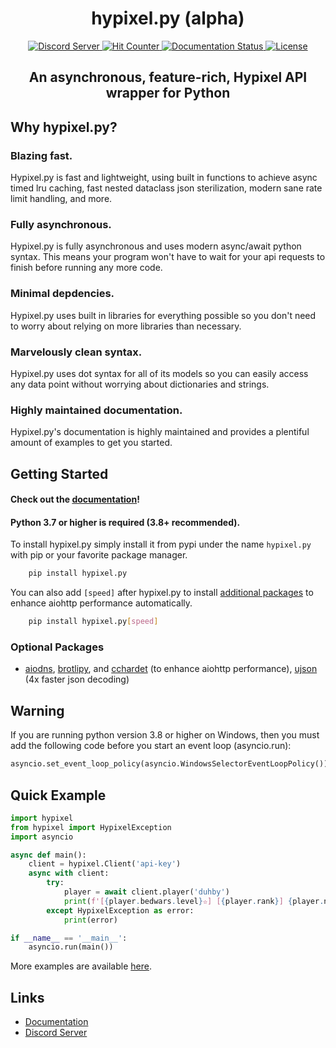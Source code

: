 <div align="center">
<h1>hypixel.py (alpha)</h1>
<a href='https://discord.gg/PtsBc4b'>
    <img src='https://img.shields.io/discord/719949131497603123.svg?color=%237289da&label=discord&logo=discord&style=flat-square' alt='Discord Server'>
</a>
<a href='#'>
    <img src='https://hits.seeyoufarm.com/api/count/incr/badge.svg?url=https%3A%2F%2Fgithub.com%2Fduhby%2Fhypixel.py&count_bg=%2344cc11&icon=&icon_color=%23555555&title=hits&edge_flat=true' alt='Hit Counter'>
</a>
<a href='https://docs.dubs.rip/en/latest/'>
    <img src='https://readthedocs.org/projects/hypixelpy/badge/?version=latest&style=flat-square' alt='Documentation Status'>
</a>
<a href='https://github.com/duhby/hypixel.py/blob/master/LICENSE'>
    <img src='https://img.shields.io/github/license/duhby/hypixel.py?style=flat-square&color=bright-green' alt='License'>
</a>
<h2>An asynchronous, feature-rich, Hypixel API wrapper for Python</h2>
</div>

## Why hypixel.py?
### Blazing fast.
Hypixel.py is fast and lightweight, using built in functions to achieve async timed lru caching, fast nested dataclass json sterilization, modern sane rate limit handling, and more.
### Fully asynchronous.
Hypixel.py is fully asynchronous and uses modern async/await python syntax. This means your program won't have to wait for your api requests to finish before running any more code.
### Minimal depdencies.
Hypixel.py uses built in libraries for everything possible so you don't need to worry about relying on more libraries than necessary.
### Marvelously clean syntax.
Hypixel.py uses dot syntax for all of its models so you can easily access any data point without worrying about dictionaries and strings.
### Highly maintained documentation.
Hypixel.py's documentation is highly maintained and provides a plentiful amount of examples to get you started.

## Getting Started
#### Check out the [documentation](#)!
#### Python 3.7 or higher is required (3.8+ recommended).
To install hypixel.py simply install it from pypi under the name `hypixel.py` with pip or your favorite package manager.
```bash
    pip install hypixel.py
```
You can also add `[speed]` after hypixel.py to install [additional packages](#optional-packages) to enhance aiohttp performance automatically.
```bash
    pip install hypixel.py[speed]
```
### Optional Packages
- [aiodns](https://pypi.org/project/aiodns/), [brotlipy](https://pypi.org/project/brotlipy/), and [cchardet](https://pypi.org/project/cchardet/) (to enhance aiohttp performance), [ujson](https://pypi.org/project/ujson/) (4x faster json decoding)

## Warning
If you are running python version 3.8 or higher on Windows, then you must add the following code before you start an event loop (asyncio.run):
```python
asyncio.set_event_loop_policy(asyncio.WindowsSelectorEventLoopPolicy())
```
## Quick Example
```python
import hypixel
from hypixel import HypixelException
import asyncio

async def main():
    client = hypixel.Client('api-key')
    async with client:
        try:
            player = await client.player('duhby')
            print(f'[{player.bedwars.level}✫] [{player.rank}] {player.name}')
        except HypixelException as error:
            print(error)

if __name__ == '__main__':
    asyncio.run(main())
```
More examples are available [here](https://github.com/duhby/hypixel.py/tree/master/examples).

## Links
- [Documentation](#)
- [Discord Server](#) <!-- https://discord.gg/PtsBc4b -->
